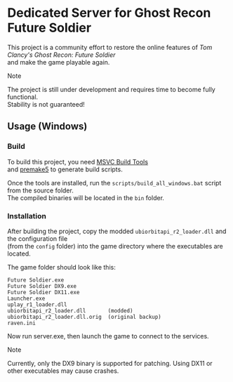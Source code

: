 # Dedicated Server for Ghost Recon Future Soldier

This project is a community effort to restore the online features of *Tom Clancy's Ghost Recon: Future Soldier*  
and make the game playable again.

> [!NOTE]  
> The project is still under development and requires time to become fully functional.  
> Stability is not guaranteed!

## Usage (Windows)

### Build

To build this project, you need [MSVC Build Tools](https://visualstudio.microsoft.com/downloads/?q=build+tools)  
and [premake5](https://premake.github.io/download/) to generate build scripts.  

Once the tools are installed, run the `scripts/build_all_windows.bat` script from the source folder.  
The compiled binaries will be located in the `bin` folder.

### Installation

After building the project, copy the modded `ubiorbitapi_r2_loader.dll` and the configuration file  
(from the `config` folder) into the game directory where the executables are located.  

The game folder should look like this:

```text
Future Soldier.exe
Future Soldier DX9.exe
Future Soldier DX11.exe
Launcher.exe
uplay_r1_loader.dll
ubiorbitapi_r2_loader.dll       (modded)
ubiorbitapi_r2_loader.dll.orig  (original backup)
raven.ini
```

Now run server.exe, then launch the game to connect to the services.

> [!NOTE]
> Currently, only the DX9 binary is supported for patching.
> Using DX11 or other executables may cause crashes.
